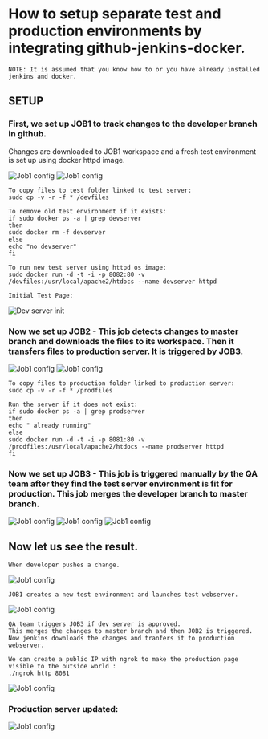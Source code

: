 # How to setup separate test and production environments by integrating github-jenkins-docker.

```
NOTE: It is assumed that you know how to or you have already installed jenkins and docker.
```

## SETUP

### First, we set up JOB1 to track changes to the developer branch in github.
Changes are downloaded to JOB1 workspace and a fresh test environment is set up using docker httpd image.

![Job1 config](/images/2.jpg)
![Job1 config](/images/3.jpg)

```
To copy files to test folder linked to test server:
sudo cp -v -r -f * /devfiles

To remove old test environment if it exists:
if sudo docker ps -a | grep devserver
then
sudo docker rm -f devserver
else
echo "no devserver"
fi

To run new test server using httpd os image:
sudo docker run -d -t -i -p 8082:80 -v /devfiles:/usr/local/apache2/htdocs --name devserver httpd
```

```
Initial Test Page:
```
![Dev server init](/images/1.jpg)


### Now we set up JOB2 - This job detects changes to master branch and downloads the files to its workspace. Then it transfers files to production server. It is triggered by JOB3.
![Job1 config](/images/6.jpg)
![Job1 config](/images/5.jpg)

```
To copy files to production folder linked to production server:
sudo cp -v -r -f * /prodfiles

Run the server if it does not exist:
if sudo docker ps -a | grep prodserver
then
echo " already running"
else
sudo docker run -d -t -i -p 8081:80 -v /prodfiles:/usr/local/apache2/htdocs --name prodserver httpd
fi
```

### Now we set up JOB3 - This job is triggered manually by the QA team after they find the test server environment is fit for production. This job merges the developer branch to master branch.
![Job1 config](/images/7.jpg)
![Job1 config](/images/8.jpg)
![Job1 config](/images/9.jpg)


## Now let us see the result.

```
When developer pushes a change.
```
![Job1 config](/images/11.jpg)

```
JOB1 creates a new test environment and launches test webserver.
```
![Job1 config](/images/12.jpg)

```
QA team triggers JOB3 if dev server is approved.
This merges the changes to master branch and then JOB2 is triggered.
Now jenkins downloads the changes and tranfers it to production webserver.
```
```
We can create a public IP with ngrok to make the production page visible to the outside world :
./ngrok http 8081
```
![Job1 config](/images/14.jpg)


### Production server updated:
![Job1 config](/images/15.jpg)
